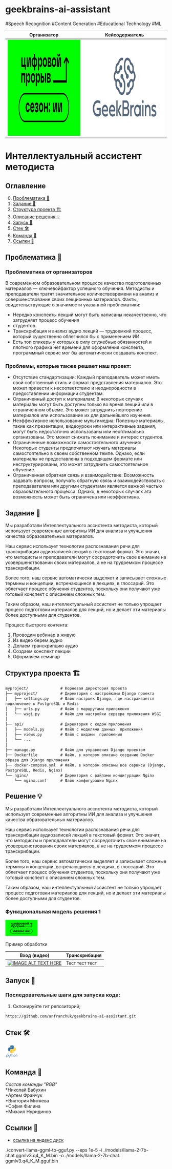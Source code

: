 # geekbrains-ai-assistant

#Speech Recognition #Content Generation #Educational Technology #ML

| Организатор  | Кейсодержатель |
| ------------- | ------------- |
| <img width="600" height="300" alt="image" src="https://github.com/anfranchuk/geekbrains-ai-assistant/blob/main/staticfiles/cplogo.jpg">  | <img width="600" height="300" alt="image" src="https://github.com/anfranchuk/geekbrains-ai-assistant/blob/main/staticfiles/gblogo.png">  |

# Интеллектуальный ассистент методиста

## Оглавление
0. [Проблематика 🤔](#problem)
1. [Задание 📝](#zadanie)
2. [Структура проекта 🏗️](#structure)
3. [Описание решения 💡](#solution)
4. [Запуск 🚀](#startup)
5. [Стек 🛠️](#stack)
6. [Команда 👥](#team)
7. [Ссылки 🔗](#urls)

## <a name="problem"> Проблематика 🤔</a>
### Проблематика от организаторов
В современном образовательном процессе качество подготовленных материалов — ключевойфактор успешного обучения. Методисты и преподаватели тратят значительное количествовремени на анализ и совершенствование своих лекционных материалов. Факты, свидетельствующие о значимости указанной проблематики:    
* Нередко конспекты лекций могут быть написаны некачественно, что затрудняет процесс обучения
* студентов.    
* Транскрибация и анализ аудио лекций — трудоемкий процесс, который существенно облегчился бы с применением ИИ.    
* Есть топ спикеры у которых в силу служебных обязанностей и плотного графика нет времени для оформления конспекта, программный сервис мог бы автоматически создавать конспект.    

### Проблемы, которые также решает наш проект:    
* Отсутствие стандартизации: Каждый преподаватель может иметь свой собственный стиль и формат представления материалов. Это может привести к несоответствию и неоднородности в предоставлении информации студентам.
* Ограниченный доступ к материалам: В некоторых случаях материалы могут быть доступны только во время лекций или в ограниченном объеме. Это может затруднить повторение материалов или использование их для дальнейшего изучения.
* Неэффективное использование мультимедиа: Полезные материалы, такие как презентации, видеоуроки или интерактивные задания, могут быть недостаточно использованы или неоптимально организованы. Это может снижать понимание и интерес студентов.
* Ограниченные возможности самостоятельного изучения: Некоторые студенты предпочитают изучать материалы самостоятельно в своем собственном темпе. Однако, если материалы не предоставлены в подходящем формате или неструктурированы, это может затруднить самостоятельное обучение.
* Ограниченная обратная связь и взаимодействие: Возможность задавать вопросы, получать обратную связь и взаимодействовать с преподавателем или другими студентами является важной частью образовательного процесса. Однако, в некоторых случаях эта возможность может быть ограничена или неэффективна.

## <a name="zadanie"> Задание 📝</a>

Мы разработали Интеллектуального ассистента методиста, который использует современные алгоритмы ИИ для анализа и улучшения качества образовательных материалов.

Наш сервис использует технологии распознавания речи для транскрибации аудиозаписей лекций в текстовый формат. Это значит, что методисты и преподаватели могут сосредоточить свое внимание на усовершенствовании своих материалов, а не на трудоемком процессе транскрибации.

Более того, наш сервис автоматически выделяет и записывает сложные термины и концепции, встречающиеся в лекциях, в глоссарий. Это облегчает процесс обучения студентов, поскольку они получают уже готовый конспект с описанием сложных тем.

Таким образом, наш интеллектуальный ассистент не только упрощает процесс подготовки материалов для лекций, но и делает эти материалы более доступными для студентов.

Процесс быстрого контента:
1. Проводим вебинар в живую
2. Из видео берем аудио
3. Делаем транскрипцию аудио
4. Создаем конспект лекции
5. Оформляем семинар

## <a name="structure">Структура проекта 🏗️</a>
```
myproject/              # Корневая директория проекта
├── myproject/          # Директория с настройками Django проекта
│   ├── settings.py     # Файл настроек Django, где настраивается подключение к PostgreSQL и Redis
│   ├── urls.py         # Файл с маршрутами приложения
│   └── wsgi.py         # Файл для настройки сервера приложения WSGI
│
├── api/                # Директория с кодом приложения
│   ├── models.py       # Файл с моделями данных  приложения
│   ├── views.py        # Файл с видами  приложения
│   └── ...
│
├── manage.py           # Файл для управления Django проектом
├── Dockerfile          # Файл, в котором описано создание Docker образа для Django приложения
├── docker-compose.yml  # Файл, в котором описаны все сервисы (Django, PostgreSQL, Redis, Nginx)
└── nginx/              # Директория с файлами конфигурации Nginx
    └── nginx.conf      # Файл конфигурации Nginx
```

## <a name="solution">Решение 💡</a>
Мы разработали Интеллектуального ассистента методиста, который использует современные алгоритмы ИИ для анализа и улучшения качества образовательных материалов.

Наш сервис использует технологии распознавания речи для транскрибации аудиозаписей лекций в текстовый формат. Это значит, что методисты и преподаватели могут сосредоточить свое внимание на усовершенствовании своих материалов, а не на трудоемком процессе транскрибации.

Более того, наш сервис автоматически выделяет и записывает сложные термины и концепции, встречающиеся в лекциях, в глоссарий. Это облегчает процесс обучения студентов, поскольку они получают уже готовый конспект с описанием сложных тем.

Таким образом, наш интеллектуальный ассистент не только упрощает процесс подготовки материалов для лекций, но и делает эти материалы более доступными для студентов.

### Функциональная модель решения 1
<img width="100" height="50" alt="func_scheme" src="https://github.com/anfranchuk/geekbrains-ai-assistant/blob/main/staticfiles/cplogo.jpg"> 

<p>Пример обработки </p>

| Вход (видео)  | Транскрибация |
| ------------- | ------------- |
| [![IMAGE ALT TEXT HERE](https://img.youtube.com/vi/tPhx4kUM8Vg/0.jpg)](https://www.youtube.com/watch?v=tPhx4kUM8Vg)  | Тест тест тест |



## <a name="startup">Запуск 🚀</a>

### Последовательные шаги для запуска кода:
1. Склонируйте гит репозиторий;    
```Bash
https://github.com/anfranchuk/geekbrains-ai-assistant.git
```

## <a name="stack">Стек 🛠️</a>
  <img src="https://github.com/devicons/devicon/blob/master/icons/python/python-original-wordmark.svg" title="Python" alt="Python" width="40" height="40"/>&nbsp;

## <a name="team">Команда 👥</a>

*Состав команды "RGB"*    
*Николай Бабухин    
*Артем Франчук    
*Виктория Митяева    
*София Филина    
*Михаил Нуридинов    
## <a name="urls">Ссылки 🔗</a>
 
- [ссылка на яндекс диск]( https://disk.yandex.ru/)








./convert-llama-ggml-to-gguf.py --eps 1e-5 -i ./models/llama-2-7b-chat.ggmlv3.q4_K_M.bin -o ./models/llama-2-7b-chat.
ggmlv3.q4_K_M.gguf.bin

